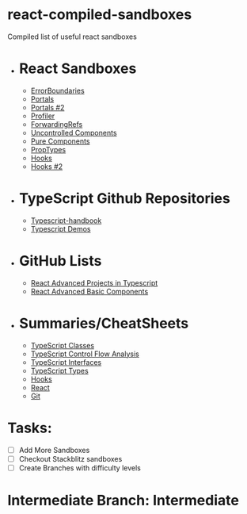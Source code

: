 # react-compiled-sandboxes

Compiled list of useful react sandboxes

<!-- Sandboxes-->
* # React Sandboxes
  * [ErrorBoundaries](https://codesandbox.io/s/djfng)
  * [Portals](https://codesandbox.io/s/t70eq)
  * [Portals #2](https://codepen.io/gaearon/pen/yzMaBd?editors=0010)
  * [Profiler](https://codesandbox.io/s/7jroojkv30)
  * [ForwardingRefs](https://codesandbox.io/s/pyqq0o9mk7)
  * [Uncontrolled Components](https://codepen.io/gaearon/pen/WooRWa?editors=0010)
  * [Pure Components](https://codesandbox.io/s/40jlzo1810)
  * [PropTypes](https://codesandbox.io/s/kmj356yp15)
  * [Hooks](https://codesandbox.io/s/react-hooks-usememo-and-usecallback-ee2fb)
  * [Hooks #2](https://codesandbox.io/s/advanced-react-hooks-grf7o)
* # TypeScript Github Repositories
  * [Typescript-handbook](https://github.com/aravindd7/TypeScript-Handbook)
  * [Typescript Demos](https://github.com/aravindd7/TypeScriptDemos)
* # GitHub Lists
  * [React Advanced Projects in Typescript](https://github.com/stars/aravindd7/lists/react-advanced-projects)
  * [React Advanced Basic Components](https://github.com/stars/aravindd7/lists/react-learning-advanced)
* # Summaries/CheatSheets
  * [TypeScript Classes](https://github.com/aravindd7/react-compiled-sandboxes/blob/intermediate/assets/TypeScript%20Classes.png)
  * [TypeScript Control Flow Analysis](https://github.com/aravindd7/react-compiled-sandboxes/blob/intermediate/assets/TypeScript%20Control%20Flow%20Analysis.png)
  * [TypeScript Interfaces](https://github.com/aravindd7/react-compiled-sandboxes/blob/intermediate/assets/TypeScript%20Interfaces.png)
  * [TypeScript Types](https://github.com/aravindd7/react-compiled-sandboxes/blob/intermediate/assets/TypeScript%20Types.png)
  * [Hooks](https://github.com/aravindd7/react-compiled-sandboxes/blob/intermediate/assets/Hooks%20CheatSheet.png)
  * [React](https://github.com/aravindd7/react-compiled-sandboxes/blob/intermediate/assets/ReactCheatSheet1.png)
  * [Git](https://github.com/aravindd7/react-compiled-sandboxes/blob/intermediate/assets/Git%20CheatSheet.jpg)

<!--Tasks-->

# Tasks: 
* [ ] Add More Sandboxes
* [ ] Checkout Stackblitz sandboxes
* [ ] Create Branches with difficulty levels

# Intermediate Branch: Intermediate